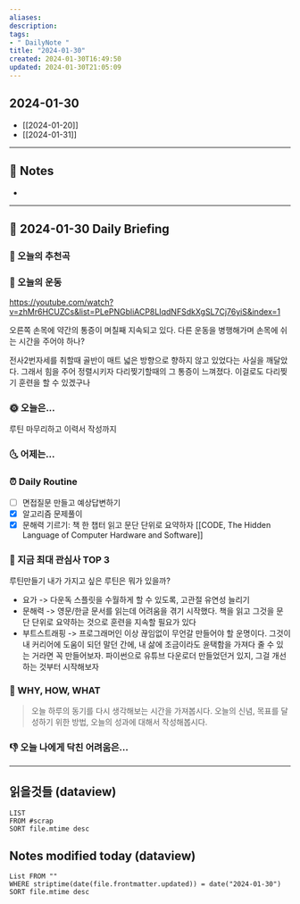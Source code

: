 ```yaml
---
aliases: 
description:
tags:
- " DailyNote "
title: "2024-01-30"
created: 2024-01-30T16:49:50
updated: 2024-01-30T21:05:09
---
```


## 2024-01-30

- [[2024-01-20]] 
- [[2024-01-31]]

---

## 📝 Notes

- 


---

## 📅 2024-01-30 Daily Briefing

### 🎵 오늘의 추천곡

### 🏃 오늘의 운동

<https://youtube.com/watch?v=zhMr6HCUZCs&list=PLePNGbliACP8LIqdNFSdkXgSL7Cj76yiS&index=1>

오른쪽 손목에 약간의 통증이 며칠째 지속되고 있다. 다른 운동을 병행해가며 손목에 쉬는 시간을 주어야 하나?

전사2번자세를 취할때 골반이 매트 넓은 방향으로 향하지 않고 있었다는 사실을 깨달았다. 그래서 힘을 주어 정렬시키자 다리찢기할때의 그 통증이 느껴졌다. 이걸로도 다리찢기 훈련을 할 수 있겠구나

### 🌞 오늘은...

루틴 마무리하고 이력서 작성까지

### 🌜 어제는...

### ⏰ Daily Routine

- [ ] 면접질문 만들고 예상답변하기
- [x] 알고리즘 문제풀이
- [x] 문해력 기르기: 책 한 챕터 읽고 문단 단위로 요약하자 [[CODE, The Hidden Language of Computer Hardware and Software]]

### 🧠 지금 최대 관심사 TOP 3

루틴만들기 내가 가지고 싶은 루틴은 뭐가 있을까?

- 요가 -> 다운독 스플릿을 수월하게 할 수 있도록, 고관절 유연성 늘리기
- 문해력 -> 영문/한글 문서를 읽는데 어려움을 겪기 시작했다. 책을 읽고 그것을 문단 단위로 요약하는 것으로 훈련을 지속할 필요가 있다
- 부트스트래핑 -> 프로그래머인 이상 끊임없이 무언갈 만들어야 할 운명이다. 그것이 내 커리어에 도움이 되던 말던 간에, 내 삶에 조금이라도 윤택함을 가져다 줄 수 있는 거라면 꼭 만들어보자. 파이썬으로 유튜브 다운로더 만들었던거 있지, 그걸 개선하는 것부터 시작해보자

### 🚀 WHY, HOW, WHAT

> 오늘 하루의 동기를 다시 생각해보는 시간을 가져봅시다. 오늘의 신념, 목표를 달성하기 위한 방법, 오늘의 성과에 대해서 작성해봅시다.

### 👎 오늘 나에게 닥친 어려움은...

---

## 읽을것들 (dataview)

```dataview
LIST
FROM #scrap
SORT file.mtime desc
```

## Notes modified today (dataview)

```dataview
List FROM "" 
WHERE striptime(date(file.frontmatter.updated)) = date("2024-01-30") 
SORT file.mtime desc
```
